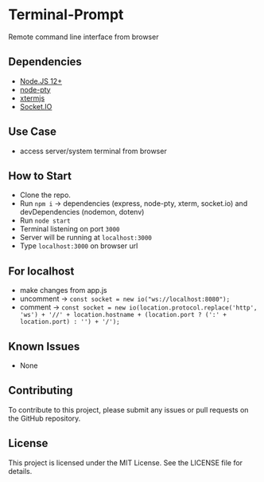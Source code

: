 # Terminal-Prompt
Remote command line interface from browser

## Dependencies

- [Node.JS 12+](https://nodejs.org/en/)
- [node-pty](https://github.com/microsoft/node-pty)
- [xtermjs](https://github.com/xtermjs/xterm.js)
- [Socket.IO](https://socket.io/)

## Use Case
- access server/system terminal from browser

## How to Start
- Clone the repo.
- Run `npm i` -> dependencies (express, node-pty, xterm, socket.io) and devDependencies (nodemon, dotenv)
- Run `node start`
- Terminal listening on port `3000`
- Server will be running at `localhost:3000`
- Type `localhost:3000` on browser url

## For localhost
- make changes from app.js
- uncomment -> `const socket = new io("ws://localhost:8080");`
- comment -> `const socket = new io(location.protocol.replace('http', 'ws') + '//' + location.hostname + (location.port ? (':' + location.port) : '') + '/');`

## Known Issues
- None

## Contributing
To contribute to this project, please submit any issues or pull requests on the GitHub repository.

## License
This project is licensed under the MIT License. See the LICENSE file for details.
